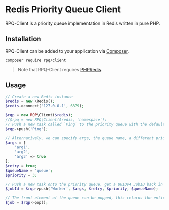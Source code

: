 # Redis Priority Queue Client

RPQ-Client is a priority queue implementation in Redis written in pure PHP.

## Installation

RPQ-Client can be added to your application via [Composer](https://getcomposer.org/).

```
composer require rpq/client
```

> Note that RPQ-Client requires [PHPRedis](https://github.com/phpredis/phpredis).

## Usage

```php
// Create a new Redis instance
$redis = new \Redis();
$redis->connect('127.0.0.1', 6379);

$rqp = new RQP\Client($redis);
//$rpq = new RPQ\Client($redis, 'namespace');
// Push a new task called `Ping` to the priority queue with the default priority
$rqp->push('Ping');

// Alternatively, we can specify args, the queue name, a different priority, and whether or not RQP-Server should attempt to retry the job if it fails.
$args = [
    'arg1',
    'arg2',
    'arg3' => true
];
$retry = true;
$queueName = 'queue';
$priority = 3;

// Push a new task onto the priority queue, get a UUIDv4 JobID back in response
$jobId = $rqp->push('Worker', $args, $retry, $priority, $queueName);

// The front element of the queue can be popped, this returns the entire job as an array
$job = $rqp->pop();
```